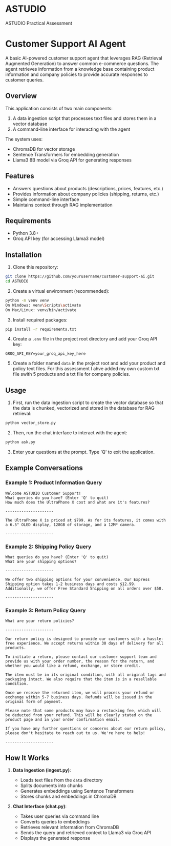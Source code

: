 # ASTUDIO
ASTUDIO Practical Assessment

# Customer Support AI Agent

A basic AI-powered customer support agent that leverages RAG (Retrieval Augmented Generation) to answer common e-commerce questions. The agent retrieves information from a knowledge base containing product information and company policies to provide accurate responses to customer queries.

## Overview

This application consists of two main components:
1. A data ingestion script that processes text files and stores them in a vector database
2. A command-line interface for interacting with the agent

The system uses:
- ChromaDB for vector storage
- Sentence Transformers for embedding generation
- Llama3 8B model via Groq API for generating responses

## Features

- Answers questions about products (descriptions, prices, features, etc.)
- Provides information about company policies (shipping, returns, etc.)
- Simple command-line interface
- Maintains context through RAG implementation

## Requirements

- Python 3.8+
- Groq API key (for accessing Llama3 model)

## Installation

1. Clone this repository:
```bash
git clone https://github.com/yourusername/customer-support-ai.git
cd ASTUDIO
```

2. Create a virtual environment (recommended):
```bash
python -m venv venv
On Windows: venv\Scripts\activate
On Mac/Linux: venv/bin/activate
```

3. Install required packages:
```bash
pip install -r requirements.txt
```

4. Create a `.env` file in the project root directory and add your Groq API key:
```
GROQ_API_KEY=your_groq_api_key_here
```

5. Create a folder named `data` in the project root and add your product and policy text files. For this assessment I ahve added my own custom txt file swith 5 products and a txt file for company policies.

## Usage

1. First, run the data ingestion script to create the vector database so that the data is chunked, vectorized and stored in the database for RAG retrieval:
```bash
python vector_store.py
```

2. Then, run the chat interface to interact with the agent:
```bash
python ask.py
```

3. Enter your questions at the prompt. Type 'Q' to exit the application.

## Example Conversations

### Example 1: Product Information Query
```
Welcome ASTUDIO Customer Support!
What queries do you have? (Enter 'Q' to quit)
How much does the UltraPhone X cost and what are it's features?

---------------------

The UltraPhone X is priced at $799. As for its features, it comes with a 6.5" OLED display, 128GB of storage, and a 12MP camera.

---------------------
```

### Example 2: Shipping Policy Query
```
What queries do you have? (Enter 'Q' to quit)
What are your shipping options?

---------------------

We offer two shipping options for your convenience. Our Express Shipping option takes 1-2 business days and costs $12.99. Additionally, we offer Free Standard Shipping on all orders over $50.

---------------------
```

### Example 3: Return Policy Query
```
What are your return policies?

---------------------

Our return policy is designed to provide our customers with a hassle-free experience. We accept returns within 30 days of delivery for all products.

To initiate a return, please contact our customer support team and provide us with your order number, the reason for the return, and whether you would like a refund, exchange, or store credit.

The item must be in its original condition, with all original tags and packaging intact. We also require that the item is in a resellable condition.

Once we receive the returned item, we will process your refund or exchange within 5-7 business days. Refunds will be issued in the original form of payment.

Please note that some products may have a restocking fee, which will be deducted from your refund. This will be clearly stated on the product page and in your order confirmation email.

If you have any further questions or concerns about our return policy, please don't hesitate to reach out to us. We're here to help!

---------------------

```


## How It Works

1. **Data Ingestion (ingest.py)**:
   - Loads text files from the `data` directory
   - Splits documents into chunks
   - Generates embeddings using Sentence Transformers
   - Stores chunks and embeddings in ChromaDB

2. **Chat Interface (chat.py)**:
   - Takes user queries via command line
   - Converts queries to embeddings
   - Retrieves relevant information from ChromaDB
   - Sends the query and retrieved context to Llama3 via Groq API
   - Displays the generated response

